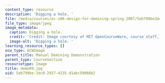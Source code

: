 ```yaml
---
content_type: resource
description: 'Digging a hole. '
file: /media/courses/ec-s06-design-for-demining-spring-2007/5eb799be3dc029274135d1abc59066b2_demo09.jpg
file_type: image/jpeg
image_metadata:
  caption: Digging a hole.
  credit: 'Credit: Image courtesy of MIT OpenCourseWare, course staff, and students.'
  image-alt: 'Digging a hole. '
learning_resource_types: []
ocw_type: OCWImage
parent_title: Manual Demining Demonstration
parent_type: CourseSection
resourcetype: Image
title: demo09.jpg
uid: 5eb799be-3dc0-2927-4135-d1abc59066b2
---
```

